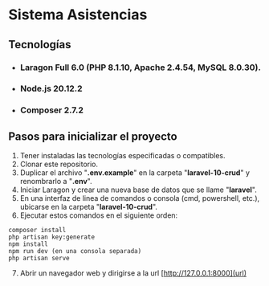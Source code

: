 # Sistema Asistencias
## Tecnologías
- ### Laragon Full 6.0 (PHP 8.1.10, Apache 2.4.54, MySQL 8.0.30).
- ### Node.js 20.12.2
- ### Composer 2.7.2
## Pasos para inicializar el proyecto
1. Tener instaladas las tecnologías especificadas o compatibles.
2. Clonar este repositorio.
3. Duplicar el archivo "**.env.example**" en la carpeta "**laravel-10-crud**" y renombrarlo a "**.env**".
4. Iniciar Laragon y crear una nueva base de datos que se llame "**laravel**".
5. En una interfaz de linea de comandos o consola (cmd, powershell, etc.), ubicarse en la carpeta "**laravel-10-crud**".
6. Ejecutar estos comandos en el siguiente orden:
  ```
  composer install
  php artisan key:generate
  npm install
  npm run dev (en una consola separada)
  php artisan serve
  ```
7. Abrir un navegador web y dirigirse a la url [http://127.0.0.1:8000](url)
